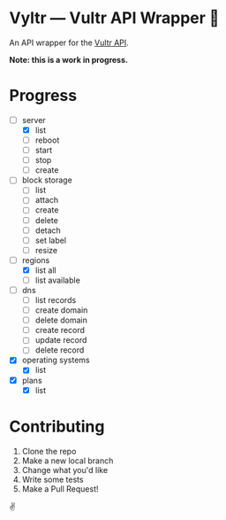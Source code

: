 # Vyltr &mdash; Vultr API Wrapper 🍬
An API wrapper for the [Vultr API](https://www.vultr.com/api/).

**Note: this is a work in progress.**

# Progress
* [ ] server
  * [x] list
  * [ ] reboot
  * [ ] start
  * [ ] stop
  * [ ] create
* [ ] block storage
  * [ ] list
  * [ ] attach
  * [ ] create
  * [ ] delete
  * [ ] detach
  * [ ] set label
  * [ ] resize
* [ ] regions
  * [x] list all
  * [ ] list available
* [ ] dns
  * [ ] list records
  * [ ] create domain
  * [ ] delete domain
  * [ ] create record
  * [ ] update record
  * [ ] delete record
* [x] operating systems
  * [x] list
* [x] plans
  * [x] list

# Contributing
1. Clone the repo
2. Make a new local branch
3. Change what you'd like
4. Write some tests
5. Make a Pull Request!

✌️